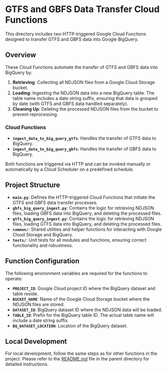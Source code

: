# GTFS and GBFS Data Transfer Cloud Functions

This directory includes two HTTP-triggered Google Cloud Functions designed to transfer GTFS and GBFS data into Google BigQuery.

## Overview

These Cloud Functions automate the transfer of GTFS and GBFS data into BigQuery by:

1. **Retrieving**: Collecting all NDJSON files from a Google Cloud Storage bucket.
2. **Loading**: Ingesting the NDJSON data into a new BigQuery table. The table name includes a date string suffix, ensuring that data is grouped by date (with GTFS and GBFS data handled separately).
3. **Cleaning Up**: Deleting the processed NDJSON files from the bucket to prevent reprocessing.

### Cloud Functions

- **`ingest_data_to_big_query_gtfs`**: Handles the transfer of GTFS data to BigQuery.
- **`ingest_data_to_big_query_gbfs`**: Handles the transfer of GBFS data to BigQuery.

Both functions are triggered via HTTP and can be invoked manually or automatically by a Cloud Scheduler on a predefined schedule.

## Project Structure

- **`main.py`**: Defines the HTTP-triggered Cloud Functions that initiate the GTFS and GBFS data transfer processes.
- **`gbfs_big_query_ingest.py`**: Contains the logic for retrieving NDJSON files, loading GBFS data into BigQuery, and deleting the processed files.
- **`gtfs_big_query_ingest.py`**: Contains the logic for retrieving NDJSON files, loading GTFS data into BigQuery, and deleting the processed files.
- **`common/`**: Shared utilities and helper functions for interacting with Google Cloud Storage and BigQuery.
- **`tests/`**: Unit tests for all modules and functions, ensuring correct functionality and robustness.

## Function Configuration

The following environment variables are required for the functions to operate:

- **`PROJECT_ID`**: Google Cloud project ID where the BigQuery dataset and table reside.
- **`BUCKET_NAME`**: Name of the Google Cloud Storage bucket where the NDJSON files are stored.
- **`DATASET_ID`**: BigQuery dataset ID where the NDJSON data will be loaded.
- **`TABLE_ID`**: Prefix for the BigQuery table ID. The actual table name will include a date string suffix.
- **`BQ_DATASET_LOCATION`**: Location of the BigQuery dataset.

## Local Development

For local development, follow the same steps as for other functions in the project. Please refer to the [README.md](../README.md) file in the parent directory for detailed instructions.

